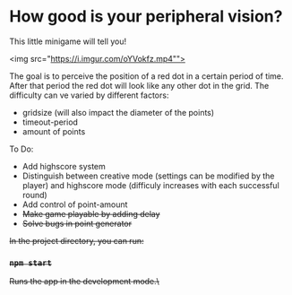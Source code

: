 # How good is your peripheral vision?

This little minigame will tell you!

<img src="https://i.imgur.com/oYVokfz.mp4"">

 The goal is to perceive the position of a red dot in a certain period of time. After that period the red dot will look like any other dot in the grid. The difficulty can ve varied by different factors:
<ul>
    <li>gridsize (will also impact the diameter of the points)</li>
    <li>timeout-period</li>
    <li>amount of points</li>
</ul>



To Do:
<ul>
    <li>Add highscore system</li>
    <li>Distinguish between creative mode (settings can be modified by the player) and highscore mode (difficuly increases with each successful round)</li>
    <li>Add control of point-amount</li>
    <li><strike>Make game playable by adding delay<strike></li>
    <li><strike>Solve bugs in point generator</strike></li>
</ul>



In the project directory, you can run:

### `npm start`

Runs the app in the development mode.\
